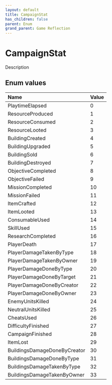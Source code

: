 ```yaml
---
layout: default
title: CampaignStat
has_children: false
parent: Enum
grand_parent: Game Reflection
---
```

# CampaignStat
Description 

## Enum values

| Name | Value |
|:----------|:--------------|
| PlaytimeElapsed | 0 |
| ResourceProduced | 1 |
| ResourceConsumed | 2 |
| ResourceLooted | 3 |
| BuildingCreated | 4 |
| BuildingUpgraded | 5 |
| BuildingSold | 6 |
| BuildingDestroyed | 7 |
| ObjectiveCompleted | 8 |
| ObjectiveFailed | 9 |
| MissionCompleted | 10 |
| MissionFailed | 11 |
| ItemCrafted | 12 |
| ItemLooted | 13 |
| ConsumableUsed | 14 |
| SkillUsed | 15 |
| ResearchCompleted | 16 |
| PlayerDeath | 17 |
| PlayerDamageTakenByType | 18 |
| PlayerDamageTakenByOwner | 19 |
| PlayerDamageDoneByType | 20 |
| PlayerDamageDoneByTarget | 21 |
| PlayerDamageDoneByCreator | 22 |
| PlayerDamageDoneByOwner | 23 |
| EnemyUnitsKilled | 24 |
| NeutralUnitsKilled | 25 |
| CheatsUsed | 26 |
| DifficultyFinished | 27 |
| CampaignFinished | 28 |
| ItemLost | 29 |
| BuildingsDamageDoneByCreator | 30 |
| BuildingsDamageDoneByType | 31 |
| BuildingsDamageTakenByType | 32 |
| BuildingsDamageTakenByOwner | 33 |

